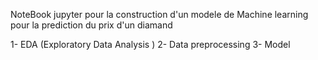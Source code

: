 
NoteBook jupyter pour la construction d'un modele de Machine learning pour la prediction du prix d'un diamand

1- EDA (Exploratory Data Analysis )
2- Data preprocessing
3- Model


